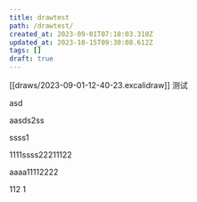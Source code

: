 ```yaml
---
title: drawtest
path: /drawtest/
created_at: 2023-09-01T07:18:03.310Z
updated_at: 2023-10-15T09:30:08.612Z
tags: []
draft: true
---
```


\[\[draws/2023-09-01-12-40-23.excalidraw]] 测试


asd


aasds2ss


ssss1


1111ssss22211122


aaaa11112222


112 1
